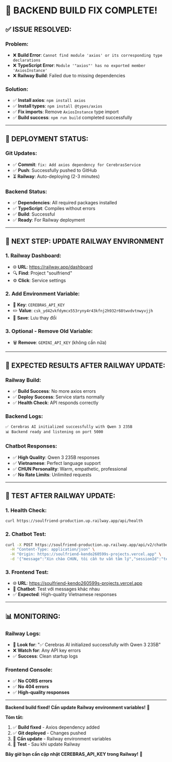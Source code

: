 # 🔧 BACKEND BUILD FIX COMPLETE!

## ✅ **ISSUE RESOLVED:**

### **Problem:**
- ❌ **Build Error**: `Cannot find module 'axios' or its corresponding type declarations`
- ❌ **TypeScript Error**: `Module '"axios"' has no exported member 'AxiosInstance'`
- ❌ **Railway Build**: Failed due to missing dependencies

### **Solution:**
- ✅ **Install axios**: `npm install axios`
- ✅ **Install types**: `npm install @types/axios`
- ✅ **Fix imports**: Remove `AxiosInstance` type import
- ✅ **Build success**: `npm run build` completed successfully

---

## 🚀 **DEPLOYMENT STATUS:**

### **Git Updates:**
- ✅ **Commit**: `fix: Add axios dependency for CerebrasService`
- ✅ **Push**: Successfully pushed to GitHub
- ⏳ **Railway**: Auto-deploying (2-3 minutes)

### **Backend Status:**
- ✅ **Dependencies**: All required packages installed
- ✅ **TypeScript**: Compiles without errors
- ✅ **Build**: Successful
- ✅ **Ready**: For Railway deployment

---

## 🔧 **NEXT STEP: UPDATE RAILWAY ENVIRONMENT**

### **1. Railway Dashboard:**
- 🌐 **URL**: https://railway.app/dashboard
- 🔍 **Find**: Project "soulfriend"
- ⚙️ **Click**: Service settings

### **2. Add Environment Variable:**
- 📝 **Key**: `CEREBRAS_API_KEY`
- ✏️ **Value**: `csk_yd42vkfdymcx553ryny4r43kfnj2h932r68twvdvtnwyvjjh`
- 💾 **Save**: Lưu thay đổi

### **3. Optional - Remove Old Variable:**
- 🗑️ **Remove**: `GEMINI_API_KEY` (không cần nữa)

---

## 🎯 **EXPECTED RESULTS AFTER RAILWAY UPDATE:**

### **Railway Build:**
- ✅ **Build Success**: No more axios errors
- ✅ **Deploy Success**: Service starts normally
- ✅ **Health Check**: API responds correctly

### **Backend Logs:**
```
✅ Cerebras AI initialized successfully with Qwen 3 235B
📊 Backend ready and listening on port 5000
```

### **Chatbot Responses:**
- ✅ **High Quality**: Qwen 3 235B responses
- ✅ **Vietnamese**: Perfect language support
- ✅ **CHUN Personality**: Warm, empathetic, professional
- ✅ **No Rate Limits**: Unlimited requests

---

## 🧪 **TEST AFTER RAILWAY UPDATE:**

### **1. Health Check:**
```bash
curl https://soulfriend-production.up.railway.app/api/health
```

### **2. Chatbot Test:**
```bash
curl -X POST https://soulfriend-production.up.railway.app/api/v2/chatbot/message \
  -H "Content-Type: application/json" \
  -H "Origin: https://soulfriend-kendo260599s-projects.vercel.app" \
  -d '{"message":"Xin chào CHUN, tôi cần tư vấn tâm lý","sessionId":"test-cerebras","userId":"test"}'
```

### **3. Frontend Test:**
- 🌐 **URL**: https://soulfriend-kendo260599s-projects.vercel.app
- 💬 **Chatbot**: Test với messages khác nhau
- ✅ **Expected**: High-quality Vietnamese responses

---

## 📊 **MONITORING:**

### **Railway Logs:**
- 📝 **Look for**: "✅ Cerebras AI initialized successfully with Qwen 3 235B"
- ❌ **Watch for**: Any API key errors
- ✅ **Success**: Clean startup logs

### **Frontend Console:**
- ✅ **No CORS errors**
- ✅ **No 404 errors**
- ✅ **High-quality responses**

---

**Backend build fixed! Cần update Railway environment variables!** 🚀

**Tóm tắt:**
1. ✅ **Build fixed** - Axios dependency added
2. ✅ **Git deployed** - Changes pushed
3. 🔄 **Cần update** - Railway environment variables
4. 🧪 **Test** - Sau khi update Railway

**Bây giờ bạn cần cập nhật CEREBRAS_API_KEY trong Railway!** 🎯
